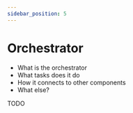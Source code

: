 ```yaml
---
sidebar_position: 5
---
```


# Orchestrator
- What is the orchestrator
- What tasks does it do
- How it connects to other components
- What else?

TODO